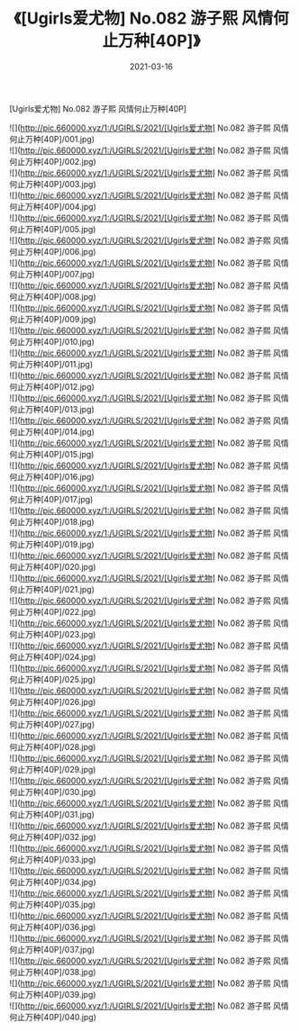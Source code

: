 ﻿---
layout: post
title:  《[Ugirls爱尤物] No.082 游子熙 风情何止万种[40P]》
date:   2021-03-16
img: http://pic.660000.xyz/1:/UGIRLS/2021/[Ugirls爱尤物] No.082 游子熙 风情何止万种[40P]/000.jpg
categories: [美女, 清纯, 唯美]
---

[Ugirls爱尤物] No.082 游子熙 风情何止万种[40P]

  ![](http://pic.660000.xyz/1:/UGIRLS/2021/[Ugirls爱尤物] No.082 游子熙 风情何止万种[40P]/001.jpg) <br> ![](http://pic.660000.xyz/1:/UGIRLS/2021/[Ugirls爱尤物] No.082 游子熙 风情何止万种[40P]/002.jpg) <br> ![](http://pic.660000.xyz/1:/UGIRLS/2021/[Ugirls爱尤物] No.082 游子熙 风情何止万种[40P]/003.jpg) <br> ![](http://pic.660000.xyz/1:/UGIRLS/2021/[Ugirls爱尤物] No.082 游子熙 风情何止万种[40P]/004.jpg) <br> ![](http://pic.660000.xyz/1:/UGIRLS/2021/[Ugirls爱尤物] No.082 游子熙 风情何止万种[40P]/005.jpg) <br> ![](http://pic.660000.xyz/1:/UGIRLS/2021/[Ugirls爱尤物] No.082 游子熙 风情何止万种[40P]/006.jpg) <br> ![](http://pic.660000.xyz/1:/UGIRLS/2021/[Ugirls爱尤物] No.082 游子熙 风情何止万种[40P]/007.jpg) <br> ![](http://pic.660000.xyz/1:/UGIRLS/2021/[Ugirls爱尤物] No.082 游子熙 风情何止万种[40P]/008.jpg) <br> ![](http://pic.660000.xyz/1:/UGIRLS/2021/[Ugirls爱尤物] No.082 游子熙 风情何止万种[40P]/009.jpg) <br> ![](http://pic.660000.xyz/1:/UGIRLS/2021/[Ugirls爱尤物] No.082 游子熙 风情何止万种[40P]/010.jpg) <br> ![](http://pic.660000.xyz/1:/UGIRLS/2021/[Ugirls爱尤物] No.082 游子熙 风情何止万种[40P]/011.jpg) <br> ![](http://pic.660000.xyz/1:/UGIRLS/2021/[Ugirls爱尤物] No.082 游子熙 风情何止万种[40P]/012.jpg) <br> ![](http://pic.660000.xyz/1:/UGIRLS/2021/[Ugirls爱尤物] No.082 游子熙 风情何止万种[40P]/013.jpg) <br> ![](http://pic.660000.xyz/1:/UGIRLS/2021/[Ugirls爱尤物] No.082 游子熙 风情何止万种[40P]/014.jpg) <br> ![](http://pic.660000.xyz/1:/UGIRLS/2021/[Ugirls爱尤物] No.082 游子熙 风情何止万种[40P]/015.jpg) <br> ![](http://pic.660000.xyz/1:/UGIRLS/2021/[Ugirls爱尤物] No.082 游子熙 风情何止万种[40P]/016.jpg) <br> ![](http://pic.660000.xyz/1:/UGIRLS/2021/[Ugirls爱尤物] No.082 游子熙 风情何止万种[40P]/017.jpg) <br> ![](http://pic.660000.xyz/1:/UGIRLS/2021/[Ugirls爱尤物] No.082 游子熙 风情何止万种[40P]/018.jpg) <br> ![](http://pic.660000.xyz/1:/UGIRLS/2021/[Ugirls爱尤物] No.082 游子熙 风情何止万种[40P]/019.jpg) <br> ![](http://pic.660000.xyz/1:/UGIRLS/2021/[Ugirls爱尤物] No.082 游子熙 风情何止万种[40P]/020.jpg) <br> ![](http://pic.660000.xyz/1:/UGIRLS/2021/[Ugirls爱尤物] No.082 游子熙 风情何止万种[40P]/021.jpg) <br> ![](http://pic.660000.xyz/1:/UGIRLS/2021/[Ugirls爱尤物] No.082 游子熙 风情何止万种[40P]/022.jpg) <br> ![](http://pic.660000.xyz/1:/UGIRLS/2021/[Ugirls爱尤物] No.082 游子熙 风情何止万种[40P]/023.jpg) <br> ![](http://pic.660000.xyz/1:/UGIRLS/2021/[Ugirls爱尤物] No.082 游子熙 风情何止万种[40P]/024.jpg) <br> ![](http://pic.660000.xyz/1:/UGIRLS/2021/[Ugirls爱尤物] No.082 游子熙 风情何止万种[40P]/025.jpg) <br> ![](http://pic.660000.xyz/1:/UGIRLS/2021/[Ugirls爱尤物] No.082 游子熙 风情何止万种[40P]/026.jpg) <br> ![](http://pic.660000.xyz/1:/UGIRLS/2021/[Ugirls爱尤物] No.082 游子熙 风情何止万种[40P]/027.jpg) <br> ![](http://pic.660000.xyz/1:/UGIRLS/2021/[Ugirls爱尤物] No.082 游子熙 风情何止万种[40P]/028.jpg) <br> ![](http://pic.660000.xyz/1:/UGIRLS/2021/[Ugirls爱尤物] No.082 游子熙 风情何止万种[40P]/029.jpg) <br> ![](http://pic.660000.xyz/1:/UGIRLS/2021/[Ugirls爱尤物] No.082 游子熙 风情何止万种[40P]/030.jpg) <br> ![](http://pic.660000.xyz/1:/UGIRLS/2021/[Ugirls爱尤物] No.082 游子熙 风情何止万种[40P]/031.jpg) <br> ![](http://pic.660000.xyz/1:/UGIRLS/2021/[Ugirls爱尤物] No.082 游子熙 风情何止万种[40P]/032.jpg) <br> ![](http://pic.660000.xyz/1:/UGIRLS/2021/[Ugirls爱尤物] No.082 游子熙 风情何止万种[40P]/033.jpg) <br> ![](http://pic.660000.xyz/1:/UGIRLS/2021/[Ugirls爱尤物] No.082 游子熙 风情何止万种[40P]/034.jpg) <br> ![](http://pic.660000.xyz/1:/UGIRLS/2021/[Ugirls爱尤物] No.082 游子熙 风情何止万种[40P]/035.jpg) <br> ![](http://pic.660000.xyz/1:/UGIRLS/2021/[Ugirls爱尤物] No.082 游子熙 风情何止万种[40P]/036.jpg) <br> ![](http://pic.660000.xyz/1:/UGIRLS/2021/[Ugirls爱尤物] No.082 游子熙 风情何止万种[40P]/037.jpg) <br> ![](http://pic.660000.xyz/1:/UGIRLS/2021/[Ugirls爱尤物] No.082 游子熙 风情何止万种[40P]/038.jpg) <br> ![](http://pic.660000.xyz/1:/UGIRLS/2021/[Ugirls爱尤物] No.082 游子熙 风情何止万种[40P]/039.jpg) <br> ![](http://pic.660000.xyz/1:/UGIRLS/2021/[Ugirls爱尤物] No.082 游子熙 风情何止万种[40P]/040.jpg) <br>